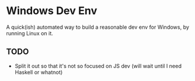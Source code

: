 # Windows Dev Env

A quick(ish) automated way to build a reasonable dev env for Windows, by running
Linux on it.

## TODO
- Split it out so that it's not so focused on JS dev (will wait until I need Haskell or whatnot)
